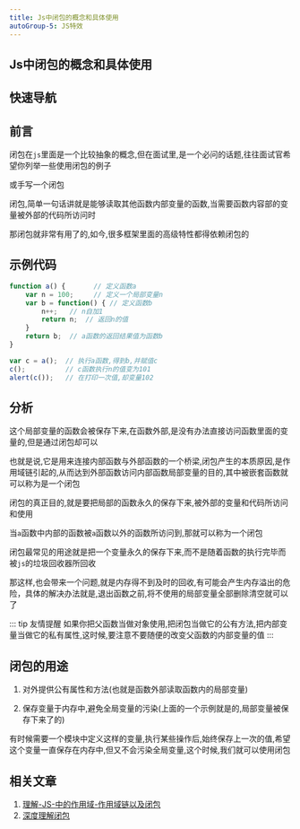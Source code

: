 ```yaml
---
title: Js中闭包的概念和具体使用
autoGroup-5: JS特效
---
```


## Js中闭包的概念和具体使用

## 快速导航

<TOC />

## 前言

闭包在`js`里面是一个比较抽象的概念,但在面试里,是一个必问的话题,往往面试官希望你列举一些使用闭包的例子

或手写一个闭包

闭包,简单一句话讲就是能够读取其他函数内部变量的函数,当需要函数内容部的变量被外部的代码所访问时

那闭包就非常有用了的,如今,很多框架里面的高级特性都得依赖闭包的

## 示例代码

```js
function a() {       // 定义函数a
    var n = 100;     // 定义一个局部变量n
    var b = function() { // 定义函数b
        n++;   // n自加1
        return n;  // 返回n的值
    }
    return b;  // a函数的返回结果值为函数b
} 

var c = a();  // 执行a函数,得到b,并赋值c
c();          // c函数执行n的值变为101
alert(c());   // 在打印一次值,却变量102
```

## 分析

这个局部变量的函数会被保存下来,在函数外部,是没有办法直接访问函数里面的变量的,但是通过闭包却可以

也就是说,它是用来连接内部函数与外部函数的一个桥梁,闭包产生的本质原因,是作用域链引起的,从而达到外部函数访问内部函数局部变量的目的,其中被嵌套函数就可以称为是一个闭包

闭包的真正目的,就是要把局部的函数永久的保存下来,被外部的变量和代码所访问和使用

当`a`函数中内部的函数被`a`函数以外的函数所访问到,那就可以称为一个闭包

闭包最常见的用途就是把一个变量永久的保存下来,而不是随着函数的执行完毕而被`js`的垃圾回收器所回收

那这样,也会带来一个问题,就是内存得不到及时的回收,有可能会产生内存溢出的危险，具体的解决办法就是,退出函数之前,将不使用的局部变量全部删除清空就可以了

::: tip 友情提醒
如果你把父函数当做对象使用,把闭包当做它的公有方法,把内部变量当做它的私有属性,这时候,要注意不要随便的改变父函数的内部变量的值
:::

## 闭包的用途

1. 对外提供公有属性和方法(也就是函数外部读取函数内的局部变量)

2. 保存变量于内存中,避免全局变量的污染(上面的一个示例就是的,局部变量被保存下来了的)

有时候需要一个模块中定义这样的变量,执行某些操作后,始终保存上一次的值,希望这个变量一直保存在内存中,但又不会污染全局变量,这个时候,我们就可以使用闭包

## 相关文章

1. [理解-JS-中的作用域-作用域链以及闭包](./scope)
2. [深度理解闭包](./understand-closure/)

<footer-FooterLink :isShareLink="false" :isDaShang="true" />
<footer-FeedBack />


